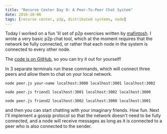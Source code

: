 ```yaml
---
title: "Recurse Center Day 9: A Peer-To-Peer Chat System"
date: 2016-10-06
tags: [recurse center, p2p, distributed systems, node]
---
```


Today I worked on a fun 'lil set of p2p exercises
written by [mafintosh](https://twitter.com/mafintosh). I wrote a very
basic p2p chat tool, which at the moment requires that the network be
fully connected, or rather that each node in the system is connected
to every other node.

The [code is on
GitHub](https://github.com/taravancil/p2p-workshop/blob/master/6-simple-p2p-chat/peer.js),
so you can try it out for yourself!

In 3 separate terminals run these commands, which will connect three
peers and allow them to chat on your local network.

`node peer.js your-name localhost:3000 localhost:3001 localhost:3002`

`node peer.js friend1 localhost:3001 localhost:3002 localhost:3000`

`node peer.js friend2 localhost:3002 localhost:3000 localhost:3001`

and then you can start chatting with your imaginary friends. How
fun. Next I'll implement a gossip protocol so that the network doesn't
need to be fully connected, and a node will receive messages as long as
it is connected to a peer who is also connected to the sender.